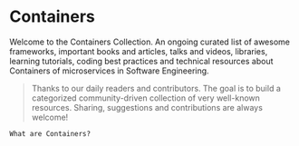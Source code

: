 # Containers

Welcome to the Containers Collection. An ongoing curated list of awesome frameworks, important books and articles, talks and videos, libraries, learning tutorials, coding best practices and technical resources about Containers of microservices in Software Engineering.
> Thanks to our daily readers and contributors. The goal is to build a categorized community-driven collection of very well-known resources. Sharing, suggestions and contributions are always welcome!

`What are Containers?`
